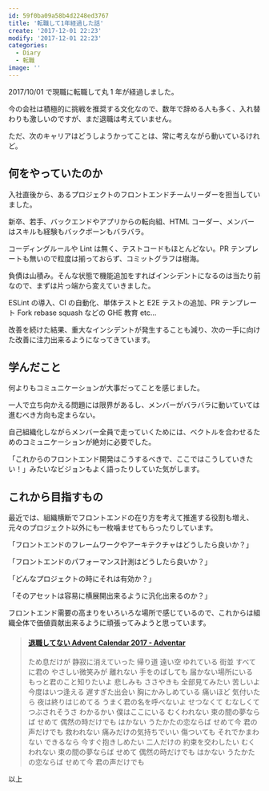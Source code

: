 ```yaml
---
id: 59f0ba09a58b4d2248ed3767
title: '転職して1年経過した話'
create: '2017-12-01 22:23'
modify: '2017-12-01 22:23'
categories:
  - Diary
  - 転職
image: ''
---
```


2017/10/01 で現職に転職して丸 1 年が経過しました。

今の会社は積極的に挑戦を推奨する文化なので、数年で辞める人も多く、入れ替わりも激しいのですが、まだ退職は考えていません。

ただ、次のキャリアはどうしようかってことは、常に考えながら動いているけれど。

<!-- more -->

## 何をやっていたのか

入社直後から、あるプロジェクトのフロントエンドチームリーダーを担当していました。

新卒、若手、バックエンドやアプリからの転向組、HTML コーダー、メンバーはスキルも経験もバックボーンもバラバラ。

コーディングルールや Lint は無く、テストコードもほとんどない。PR テンプレートも無いので粒度は揃っておらず、コミットグラフは樹海。

負債は山積み。そんな状態で機能追加をすればインシデントになるのは当たり前なので、まずは片っ端から変えていきました。

ESLint の導入、CI の自動化、単体テストと E2E テストの追加、PR テンプレート Fork rebase squash などの GHE 教育 etc...

改善を続けた結果、重大なインシデントが発生することも減り、次の一手に向けた改善に注力出来るようになってきています。

## 学んだこと

何よりもコミュニケーションが大事だってことを感じました。

一人で立ち向かえる問題には限界があるし、メンバーがバラバラに動いていては進むべき方向も定まらない。

自己組織化しながらメンバー全員で走っていくためには、ベクトルを合わせるためのコミュニケーションが絶対に必要でした。

「これからのフロントエンド開発はこうするべきで、ここではこうしていきたい！」みたいなビジョンもよく語ったりしていた気がします。

## これから目指すもの

最近では、組織横断でフロントエンドの在り方を考えて推進する役割も増え、元々のプロジェクト以外にも一枚噛ませてもらったりしています。

「フロントエンドのフレームワークやアーキテクチャはどうしたら良いか？」

「フロントエンドのパフォーマンス計測はどうしたら良いか？」

「どんなプロジェクトの時にそれは有効か？」

「そのアセットは容易に横展開出来るように汎化出来るのか？」

フロントエンド需要の高まりをいろいろな場所で感じているので、これからは組織全体で価値貢献出来るように頑張ってみようと思っています。

<blockquote class="embedly-card" data-card-key="efc9713d77434ae8b88ef22dda0a91e8" data-card-controls="0" data-card-type="article" data-card-align="left"><h4><a href="https://adventar.org/calendars/2459">退職してない Advent Calendar 2017 - Adventar</a></h4><p>ため息だけが 静寂に消えていった 帰り道 遠い空 ゆれている 街並 すべてに君の やさしい微笑みが 離れない 手をのばしても 届かない場所にいる もっと君のこと知りたいよ 悲しみも ささやきも 全部見てみたい 苦しいよ 今度はいつ逢える 遅すぎた出会い 胸にかみしめている 痛いほど 気付いたら 夜は終りはじめてる うまく君の名を呼べないよ せつなくて むなしくて つぶされそうさ わかるかい 僕はここにいる むくわれない 束の間の夢ならば せめて 偶然の時だけでも はかない うたかたの恋ならば せめて今 君の声だけでも 救われない 痛みだけの気持ちでいい 傷ついても それでかまわない できるなら 今すぐ抱きしめたい 二人だけの 約束を交わしたい むくわれない 束の間の夢ならば せめて 偶然の時だけでも はかない うたかたの恋ならば せめて今 君の声だけでも</p></blockquote>


以上
